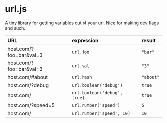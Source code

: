 url.js
======

A tiny library for getting variables out of your url. Nice for making dev flags and such.

URL                     | expression    | result 
:-----------------------|:--------------|:------
host.com/?foo=bar&val=3 | ```url.foo``` | ```"bar"```
host.com/?foo=bar&val=3 | ```url.val``` | ```"3"```
host.com/#about | ```url.hash``` | ```"about"```
host.com/?debug | ```url.boolean('debug')``` | ```true```
host.com/ | ```url.boolean('debug', true)``` | ```true```
host.com/?speed=5 | ```url.number('speed')``` | ```5```
host.com/| ```url.number('speed', 10)``` | ```10```
